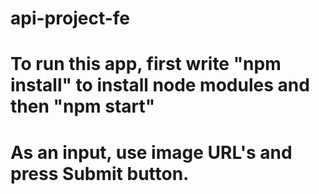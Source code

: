 # api-project-fe
 
# To run this app, first write "npm install" to install node modules and then "npm start"

# As an input, use image URL's and press Submit button. 